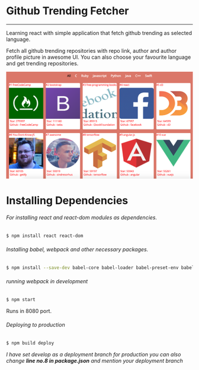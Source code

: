 # Github Trending Fetcher

***
Learning react with simple application that fetch github trending as selected language.

Fetch all github trending repositories with repo link, author and author profile picture in awesome UI. You can also choose your favourite language and get trending repositories.

![alt text](./public/images/app.png "Github Trending fetcher")


# Installing Dependencies
###### For installing react and react-dom modules as dependencies.

```sh
$ npm install react react-dom
```
###### Installing babel, webpack and other necessary packages.
```sh
$ npm install --save-dev babel-core babel-loader babel-preset-env babel-preset-react css-loader style-loader html-webpack-plugin webpack webpack-dev-server
```
###### running webpack in development
```sh
$ npm start
```
Runs in 8080 port.

###### Deploying to production
```sh
$ npm build deploy
```
*I have set develop as a deployment branch for production you can also change **line no.8 in package.json** and mention your deployment branch*
